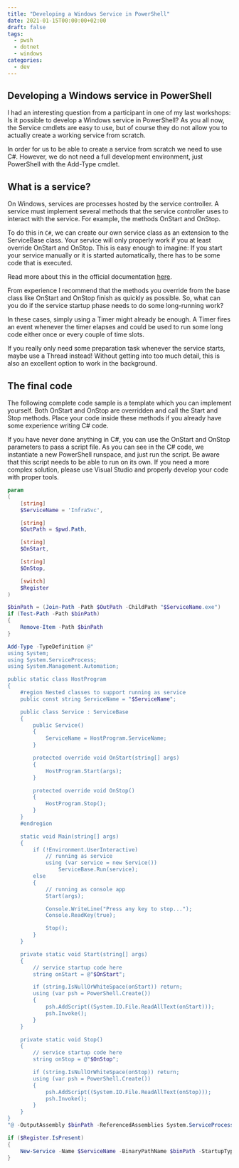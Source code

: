 ```yaml
---
title: "Developing a Windows Service in PowerShell"
date: 2021-01-15T00:00:00+02:00
draft: false
tags:
  - pwsh
  - dotnet
  - windows
categories:
  - dev
---
```


## Developing a Windows service in PowerShell

I had an interesting question from a participant in one of my last workshops: Is it possible to develop a Windows service in PowerShell? As you all now, the Service cmdlets are easy to use, but of course they do not allow you to actually create a working service from scratch.

In order for us to be able to create a service from scratch we need to use C#. However, we do not need a full development environment, just PowerShell with the Add-Type cmdlet.

## What is a service?

On Windows, services are processes hosted by the service controller. A service must implement several methods that the service controller uses to interact with the service. For example, the methods OnStart and OnStop.

To do this in `C#`, we can create our own service class as an extension to the ServiceBase class. Your service will only properly work if you at least override OnStart and OnStop. This is easy enough to imagine: If you start your service manually or it is started automatically, there has to be some code that is executed.

Read more about this in the official documentation [here](https://learn.microsoft.com/en-us/dotnet/api/system.serviceprocess.servicebase?view=dotnet-plat-ext-7.0).

From experience I recommend that the methods you override from the base class like OnStart and OnStop finish as quickly as possible. So, what can you do if the service startup phase needs to do some long-running work?

In these cases, simply using a Timer might already be enough. A Timer fires an event whenever the timer elapses and could be used to run some long code either once or every couple of time slots.

If you really only need some preparation task whenever the service starts, maybe use a Thread instead! Without getting into too much detail, this is also an excellent option to work in the background.

## The final code

The following complete code sample is a template which you can implement yourself. Both OnStart and OnStop are overridden and call the Start and Stop methods. Place your code inside these methods if you already have some experience writing C# code.

If you have never done anything in C#, you can use the OnStart and OnStop parameters to pass a script file. As you can see in the C# code, we instantiate a new PowerShell runspace, and just run the script. Be aware that this script needs to be able to run on its own. If you need a more complex solution, please use Visual Studio and properly develop your code with proper tools.

```powershell
param
(
    [string]
    $ServiceName = 'InfraSvc',

    [string]
    $OutPath = $pwd.Path,

    [string]
    $OnStart,

    [string]
    $OnStop,

    [switch]
    $Register
)

$binPath = (Join-Path -Path $OutPath -ChildPath "$ServiceName.exe")
if (Test-Path -Path $binPath)
{
    Remove-Item -Path $binPath
}

Add-Type -TypeDefinition @"
using System;
using System.ServiceProcess;
using System.Management.Automation;

public static class HostProgram
{
    #region Nested classes to support running as service
    public const string ServiceName = "$ServiceName";

    public class Service : ServiceBase
    {
        public Service()
        {
            ServiceName = HostProgram.ServiceName;
        }

        protected override void OnStart(string[] args)
        {
            HostProgram.Start(args);
        }

        protected override void OnStop()
        {
            HostProgram.Stop();
        }
    }
    #endregion

    static void Main(string[] args)
    {
        if (!Environment.UserInteractive)
            // running as service
            using (var service = new Service())
                ServiceBase.Run(service);
        else
        {
            // running as console app
            Start(args);

            Console.WriteLine("Press any key to stop...");
            Console.ReadKey(true);

            Stop();
        }
    }

    private static void Start(string[] args)
    {
        // service startup code here
        string onStart = @"$OnStart";

        if (string.IsNullOrWhiteSpace(onStart)) return;
        using (var psh = PowerShell.Create())
        {
            psh.AddScript((System.IO.File.ReadAllText(onStart)));
            psh.Invoke();
        }
    }

    private static void Stop()
    {
        // service startup code here
        string onStop = @"$OnStop";

        if (string.IsNullOrWhiteSpace(onStop)) return;
        using (var psh = PowerShell.Create())
        {
            psh.AddScript((System.IO.File.ReadAllText(onStop)));
            psh.Invoke();
        }
    }
}
"@ -OutputAssembly $binPath -ReferencedAssemblies System.ServiceProcess, System.Management.Automation

if ($Register.IsPresent)
{
    New-Service -Name $ServiceName -BinaryPathName $binPath -StartupType Automatic
}
```
